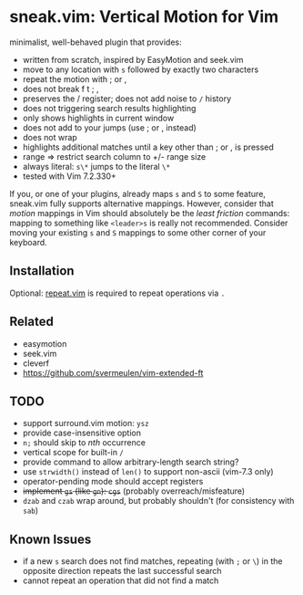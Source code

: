 # sneak.vim: Vertical Motion for Vim

minimalist, well-behaved plugin that provides:
  - written from scratch, inspired by EasyMotion and seek.vim
  - move to any location with `s` followed by exactly two characters
  - repeat the motion with ; or ,
  - does not break f t ; ,
  - preserves the / register; does not add noise to `/` history
  - does not triggering search results highlighting
  - only shows highlights in current window
  - does not add to your jumps (use ; or , instead)
  - does not wrap
  - highlights additional matches until a key other than ; or , is pressed
  - range => restrict search column to +/- range size
  - always literal: `s\*` jumps to the literal `\*`
  - tested with Vim 7.2.330+

If you, or one of your plugins, already maps `s` and `S` to some feature, sneak.vim 
fully supports alternative mappings. However, consider that *motion* mappings 
in Vim should absolutely be the *least friction* commands: mapping to something 
like `<leader>s` is really not recommended. Consider moving your existing `s` 
and `S` mappings to some other corner of your keyboard. 

## Installation

Optional: [repeat.vim](https://github.com/tpope/vim-repeat) is required to repeat operations via `.`

## Related
* easymotion
* seek.vim
* cleverf
* https://github.com/svermeulen/vim-extended-ft

## TODO
* support surround.vim motion: `ysz`
* provide case-insensitive option
* `n;` should skip to *nth* occurrence
* vertical scope for built-in `/`
* provide command to allow arbitrary-length search string?
* use `strwidth()` instead of `len()` to support non-ascii (vim-7.3 only) 
* operator-pending mode should accept registers
* ~~implement `gs` (like `gn`): `cgs`~~ (probably overreach/misfeature)
* `dzab` and `czab` wrap around, but probably shouldn't (for consistency with `sab`)

## Known Issues
* if a new `s` search does not find matches, repeating (with `;` or `\`) in the opposite direction repeats the last successful search
* cannot repeat an operation that did not find a match

